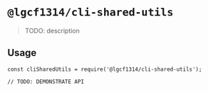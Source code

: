 # `@lgcf1314/cli-shared-utils`

> TODO: description

## Usage

```
const cliSharedUtils = require('@lgcf1314/cli-shared-utils');

// TODO: DEMONSTRATE API
```
